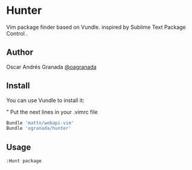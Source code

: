 Hunter
======
Vim package finder based on Vundle. inspired by Sublime Text Package Control .

## Author
Oscar Andrés Granada [@oagranada](http://twitter.com/oagranada)

## Install
You can use Vundle to install it:

" Put the next lines in your .vimrc file
```bash
Bundle 'mattn/webapi-vim'
Bundle 'ogranada/hunter'
```

## Usage

```bash
:Hunt package


```


